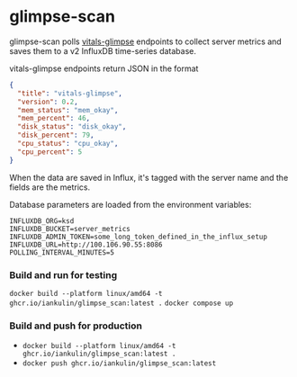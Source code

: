 # glimpse-scan

glimpse-scan polls [vitals-glimpse](https://github.com/IanKulin/vitals-glimpse) endpoints to collect server metrics and saves them to a v2 InfluxDB time-series database.

vitals-glimpse endpoints return JSON in the format

```json
{
  "title": "vitals-glimpse",
  "version": 0.2,
  "mem_status": "mem_okay",
  "mem_percent": 46,
  "disk_status": "disk_okay",
  "disk_percent": 79,
  "cpu_status": "cpu_okay",
  "cpu_percent": 5
}
```

When the data are saved in Influx, it's tagged with the server name and the fields are the metrics. 

Database parameters are loaded from the environment variables:
```
INFLUXDB_ORG=ksd
INFLUXDB_BUCKET=server_metrics
INFLUXDB_ADMIN_TOKEN=some_long_token_defined_in_the_influx_setup
INFLUXDB_URL=http://100.106.90.55:8086
POLLING_INTERVAL_MINUTES=5
```

### Build and run for testing
`docker build --platform linux/amd64 -t ghcr.io/iankulin/glimpse_scan:latest .`
`docker compose up`

### Build and push for production
- `docker build --platform linux/amd64 -t ghcr.io/iankulin/glimpse_scan:latest .`
- `docker push ghcr.io/iankulin/glimpse_scan:latest`
